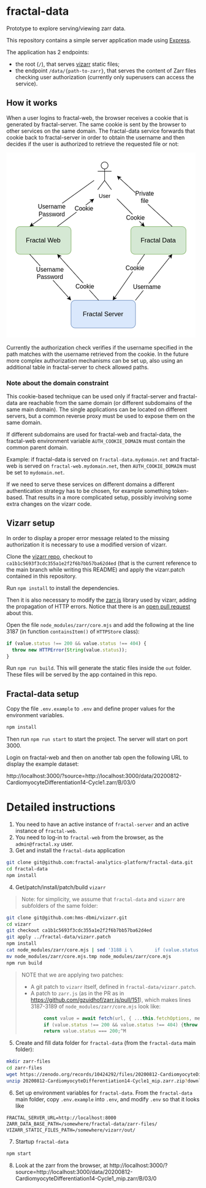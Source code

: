 # fractal-data

Prototype to explore serving/viewing zarr data.

This repository contains a simple server application made using [Express](https://expressjs.com/).

The application has 2 endpoints:

* the root (`/`), that serves [vizarr](https://github.com/hms-dbmi/vizarr) static files;
* the endpoint `/data/{path-to-zarr}`, that serves the content of Zarr files checking user authorization (currently only superusers can access the service).

## How it works

When a user logins to fractal-web, the browser receives a cookie that is generated by fractal-server. The same cookie is sent by the browser to other services on the same domain. The fractal-data service forwards that cookie back to fractal-server in order to obtain the username and then decides if the user is authorized to retrieve the requested file or not:

![Fractal Data cookie flow](./fractal-data-cookie-flow.png)

Currently the authorization check verifies if the username specified in the path matches with the username retrieved from the cookie. In the future more complex authorization mechanisms can be set up, also using an additional table in fractal-server to check allowed paths.

### Note about the domain constraint

This cookie-based technique can be used only if fractal-server and fractal-data are reachable from the same domain (or different subdomains of the same main domain). The single applications can be located on different servers, but a common reverse proxy must be used to expose them on the same domain.

If different subdomains are used for fractal-web and fractal-data, the fractal-web environment variable `AUTH_COOKIE_DOMAIN` must contain the common parent domain.

Example: if fractal-data is served on `fractal-data.mydomain.net` and fractal-web is served on `fractal-web.mydomain.net`, then `AUTH_COOKIE_DOMAIN` must be set to `mydomain.net`.

If we need to serve these services on different domains a different authentication strategy has to be chosen, for example something token-based. That results in a more complicated setup, possibly involving some extra changes on the vizarr code.

## Vizarr setup

In order to display a proper error message related to the missing authorization it is necessary to use a modified version of vizarr.

Clone the [vizarr repo](https://github.com/hms-dbmi/vizarr), checkout to `ca1b1c5693f3cdc355a1e2f2f6b7bb57ba62d4ed` (that is the current reference to the main branch while writing this README) and apply the vizarr.patch contained in this repository.

Run `npm install` to install the dependencies.

Then it is also necessary to modify the [zarr.js](https://github.com/gzuidhof/zarr.js) library used by vizarr, adding the propagation of HTTP errors. Notice that there is an [open pull request](https://github.com/gzuidhof/zarr.js/pull/151) about this.

Open the file `node_modules/zarr/core.mjs` and add the following at the line 3187 (in function `containsItem()` of `HTTPStore` class):

```javascript
if (value.status !== 200 && value.status !== 404) {
  throw new HTTPError(String(value.status));
}
```

Run `npm run build`. This will generate the static files inside the `out` folder. These files will be served by the app contained in this repo.

## Fractal-data setup

Copy the file `.env.example` to `.env` and define proper values for the environment variables.

```bash
npm install
```

Then run `npm run start` to start the project. The server will start on port 3000.

Login on fractal-web and then on another tab open the following URL to display the example dataset:

http://localhost:3000/?source=http://localhost:3000/data/20200812-CardiomyocyteDifferentiation14-Cycle1.zarr/B/03/0


# Detailed instructions

1. You need to have an active instance of `fractal-server` and an active instance of `fractal-web`.
2. You need to log-in to `fractal-web` from the browser, as the `admin@fractal.xy` user.
3. Get and install the `fractal-data` application

```bash
git clone git@github.com:fractal-analytics-platform/fractal-data.git
cd fractal-data
npm install
```

4. Get/patch/install/patch/build `vizarr`

> Note: for simplicity, we assume that `fractal-data` and `vizarr` are subfolders of the same folder:

```bash
git clone git@github.com:hms-dbmi/vizarr.git
cd vizarr
git checkout ca1b1c5693f3cdc355a1e2f2f6b7bb57ba62d4ed
git apply ../fractal-data/vizarr.patch
npm install
cat node_modules/zarr/core.mjs | sed '3188 i \        if (value.status !== 200 && value.status !== 404) {throw new HTTPError(String(value.status));}' > node_modules/zarr/core.mjs.tmp
mv node_modules/zarr/core.mjs.tmp node_modules/zarr/core.mjs
npm run build
```

> NOTE that we are applying two patches:
> * A git patch to `vizarr` itself, defined in `fractal-data/vizarr.patch`.
> * A patch to `zarr.js` (as in the PR as in https://github.com/gzuidhof/zarr.js/pull/151), which makes lines 3187-3189 of `node_modules/zarr/core.mjs` look like:
> ```js
>         const value = await fetch(url, { ...this.fetchOptions, method });^M
>         if (value.status !== 200 && value.status !== 404) {throw new HTTPError(String(value.status));}
>         return value.status === 200;^M
> ```

5. Create and fill data folder for `fractal-data` (from the `fractal-data` main folder):

```bash
mkdir zarr-files
cd zarr-files
wget https://zenodo.org/records/10424292/files/20200812-CardiomyocyteDifferentiation14-Cycle1_mip.zarr.zip?download=1
unzip 20200812-CardiomyocyteDifferentiation14-Cycle1_mip.zarr.zip?download=1
```

6. Set up environment variables for `fractal-data`.
From the `fractal-data` main folder, copy `.env.example` into `.env`, and modify `.env` so that it looks like
```
FRACTAL_SERVER_URL=http://localhost:8000
ZARR_DATA_BASE_PATH=/somewhere/fractal-data/zarr-files/
VIZARR_STATIC_FILES_PATH=/somewhere/vizarr/out/
```

7. Startup `fractal-data`
```bash
npm start
```

8. Look at the zarr from the browser, at http://localhost:3000/?source=http://localhost:3000/data/20200812-CardiomyocyteDifferentiation14-Cycle1_mip.zarr/B/03/0
